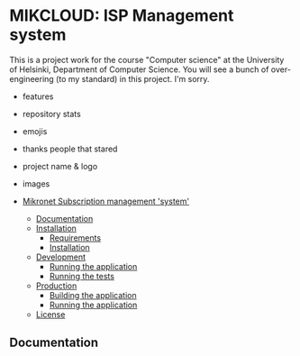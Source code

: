 # MIKCLOUD: ISP Management system

This is a project work for the course "Computer science" at the University of Helsinki, Department of Computer Science. You will see a bunch of over-engineering (to my standard) in this project. I'm sorry.

- features
- repository stats
- emojis
- thanks people that stared
- project name & logo
- images


- [Mikronet Subscription management 'system'](#mikronet-subscription-management-system)
  - [Documentation](#documentation)
  - [Installation](#installation)
    - [Requirements](#requirements)
    - [Installation](#installation-1)
  - [Development](#development)
    - [Running the application](#running-the-application)
    - [Running the tests](#running-the-tests)
  - [Production](#production)
    - [Building the application](#building-the-application)
    - [Running the application](#running-the-application-1)
  - [License](#license)

## Documentation
